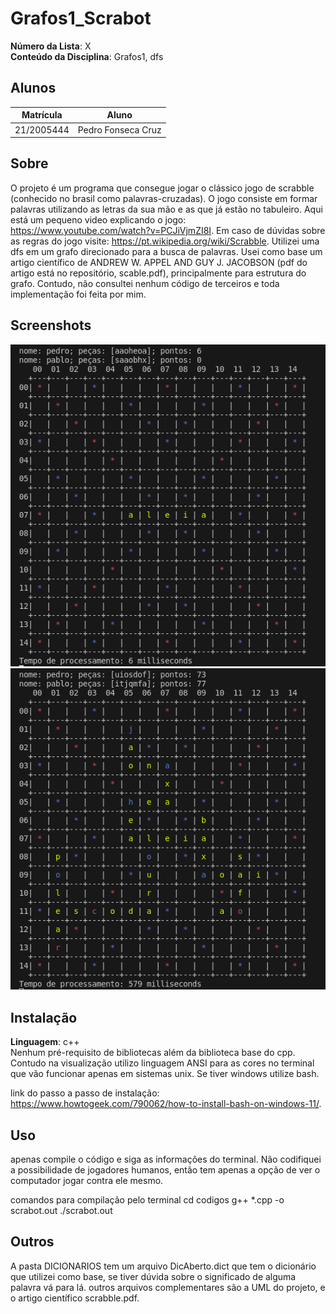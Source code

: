 # Grafos1_Scrabot

**Número da Lista**: X<br>
**Conteúdo da Disciplina**: Grafos1, dfs<br>

## Alunos
|Matrícula | Aluno |
| -- | -- |
| 21/2005444  |  Pedro Fonseca Cruz |

## Sobre
O projeto é um programa que consegue jogar o clássico jogo de scrabble (conhecido no brasil como palavras-cruzadas). O jogo consiste em formar palavras utilizando as letras da sua mão e as que já estão no tabuleiro. Aqui está um pequeno video explicando o jogo: https://www.youtube.com/watch?v=PCJiVjmZI8I. Em caso de dúvidas sobre as regras do jogo visite: https://pt.wikipedia.org/wiki/Scrabble. Utilizei uma dfs em um grafo direcionado para a busca de palavras. Usei como base um artigo científico de ANDREW  W. APPEL  AND GUY  J. JACOBSON (pdf do artigo está no repositório, scable.pdf), principalmente para estrutura do grafo. Contudo, não consultei nenhum código de terceiros e toda implementação foi feita por mim.

## Screenshots
![](imagens/tabuleiro_comeco.png)
![](imagens/tabuleiro_final.png)

## Instalação
**Linguagem**: c++<br>
Nenhum pré-requisito de bibliotecas além da biblioteca base do cpp. Contudo na visualização utilizo linguagem ANSI para as cores no terminal que vão funcionar apenas em sistemas unix. Se tiver windows utilize bash. 

link do passo a passo de instalação: https://www.howtogeek.com/790062/how-to-install-bash-on-windows-11/.

## Uso
apenas compile o código e siga as informações do terminal. Não codifiquei a possibilidade de jogadores humanos, então tem apenas a opção de ver o computador jogar contra ele mesmo.

comandos para compilação pelo terminal
cd codigos
g++ *.cpp -o scrabot.out
./scrabot.out

## Outros
A pasta DICIONARIOS tem um arquivo DicAberto.dict que tem o dicionário que utilizei como base, se tiver dúvida sobre o significado de alguma palavra vá para lá. outros arquivos complementares são a UML do projeto, e o artigo científico scrabble.pdf.